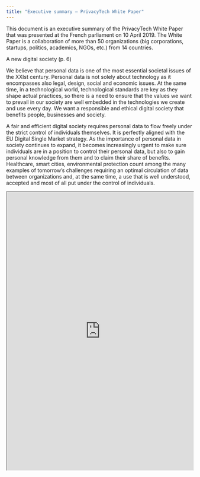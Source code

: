 ```yaml
---
title: "Executive summary – PrivacyTech White Paper"
---
```


This document is an executive summary of the PrivacyTech White Paper that was presented at the French parliament on 10 April 2019. The White Paper is a collaboration of more than 50 organizations (big corporations, startups, politics, academics, NGOs, etc.) from 14 countries.

A new digital society (p. 6)

We believe that personal data is one of the most essential societal issues of the XXIst century. Personal data is not solely about technology as it encompasses also legal, design, social and economic issues. At the same time, in a technological world, technological standards are key as they shape actual practices, so there is a need to ensure that the values we want to prevail in our society are well embedded in the technologies we create and use every day. We want a responsible and ethical digital society that benefits people, businesses and society. 

A fair and efficient digital society requires personal data to flow freely under the strict control of individuals themselves. It is perfectly aligned with the EU Digital Single Market strategy. As the importance of personal data in society continues to expand, it becomes increasingly urgent to make sure individuals are in a position to control their personal data, but also to gain personal knowledge from them and to claim their share of benefits. Healthcare, smart cities, environmental protection count among the many examples of tomorrow’s challenges requiring an optimal circulation of data between organizations and, at the same time, a use that is well understood, accepted and most of all put under the control of individuals.

<iframe height="750" width="100%" src="https://ewelton.github.io/ktest/wiki.html#Executive%20summary%20%E2%80%93%20PrivacyTech%20White%20Paper"></iframe>
